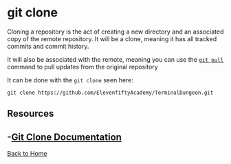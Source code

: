 # git clone

Cloning a repository is the act of creating a new directory and an associated copy of the remote repository. It will be a clone, meaning it has all tracked commits and commit history.

It will also be associated with the remote, meaning you can use the [`git pull`](./pull.md) command to pull updates from the original repository

It can be done with the `git clone` seen here:
```
git clone https://github.com/ElevenfiftyAcademy/TerminalDungeon.git
```

## Resources
-[Git Clone Documentation](https://git-scm.com/docs/git-clone)
---

[Back to Home](../README.md)
